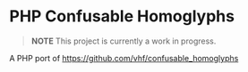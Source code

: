 # PHP Confusable Homoglyphs
> **NOTE** This project is currently a work in progress.

A PHP port of https://github.com/vhf/confusable_homoglyphs

